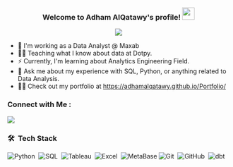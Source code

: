 <h3 align="center">
  Welcome to Adham AlQatawy's profile!
  <img src="https://media.giphy.com/media/hvRJCLFzcasrR4ia7z/giphy.gif" width="28">
</h3>

<!-- Typing SVG by DenverCoder1 - https://github.com/DenverCoder1/readme-typing-svg -->
<p align="center">
  <a href="https://github.com/DenverCoder1/readme-typing-svg"><img src="https://readme-typing-svg.herokuapp.com/?lines=Data%20Analyst;Analytics%20Engineer;Always%20learning%20new%20things&font=Fira%20Code&center=true&width=440&height=45&color=f75c7e&vCenter=true&size=22"></a>
</p> 

- 🏢 I'm working as a Data Analyst @ Maxab 
- 👨‍💻 Teaching what I know about data at Dotpy.
- ⚡ Currently, I'm learning about Analytics Engineering Field. 
- 💬 Ask me about my experience with SQL, Python, or anything related to Data Analysis.
- 👨‍💻 Check out my portfolio at https://adhamalqatawy.github.io/Portfolio/


### Connect with Me :

<a href="https://www.linkedin.com/in/adhamalqattawy/" target="_blank"><img src="https://img.shields.io/badge/-Adham%20AlQatawy-0077B5?style=for-the-badge&logo=Linkedin&logoColor=white"/></a>
### 🛠 &nbsp;Tech Stack
![Python](https://img.shields.io/badge/-Python-05122A?style=flat&logo=Python)&nbsp;
![SQL](https://img.shields.io/badge/-SQL-05122A?style=flat&logo=postgresql)&nbsp;
![Tableau](https://img.shields.io/badge/-Tableau-05122A?style=flat&logo=Tableau)&nbsp;
![Excel](https://img.shields.io/badge/-Excel-05122A?style=flat&logo=microsoftexcel)&nbsp;
![MetaBase](https://img.shields.io/badge/-MetaBase-05122A?style=flat&logo=MetaBase)
![Git](https://img.shields.io/badge/-Git-05122A?style=flat&logo=git)&nbsp;
![GitHub](https://img.shields.io/badge/-GitHub-05122A?style=flat&logo=github)&nbsp;
![dbt](https://img.shields.io/badge/-dbt%20-05122A?style=flat&logo=dbt)&nbsp;
